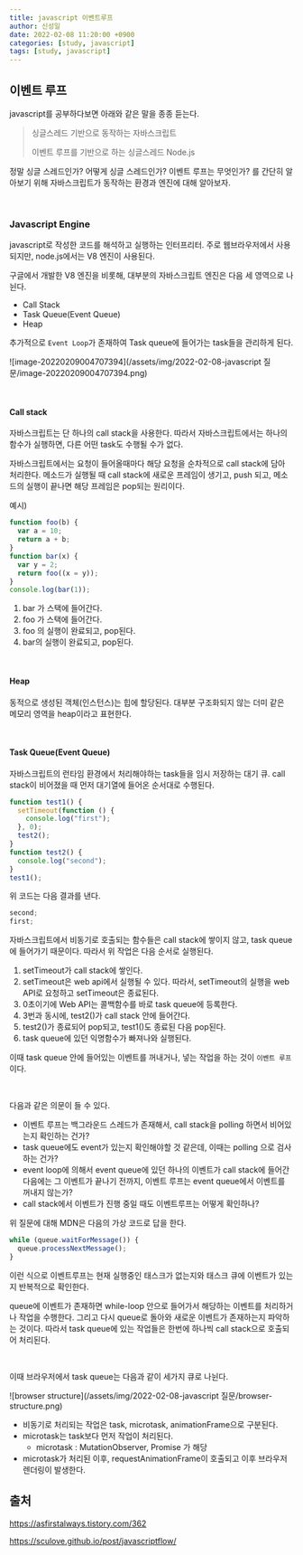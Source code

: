 ```yaml
---
title: javascript 이벤트루프
author: 신성일
date: 2022-02-08 11:20:00 +0900
categories: [study, javascript]
tags: [study, javascript]
---
```


## **이벤트 루프**

javascript를 공부하다보면 아래와 같은 말을 종종 듣는다.

> 싱글스레드 기반으로 동작하는 자바스크립트
>
> 이벤트 루프를 기반으로 하는 싱글스레드 Node.js

정말 싱글 스레드인가? 어떻게 싱글 스레드인가? 이벤트 루프는 무엇인가? 를 간단히 알아보기 위해 자바스크립트가 동작하는 환경과 엔진에 대해 알아보자.

<br/>

### **Javascript Engine**

javascript로 작성한 코드를 해석하고 실행하는 인터프리터. 주로 웹브라우저에서 사용되지만, node.js에서는 V8 엔진이 사용된다.

구글에서 개발한 V8 엔진을 비롯해, 대부분의 자바스크립트 엔진은 다음 세 영역으로 나뉜다.

- Call Stack
- Task Queue(Event Queue)
- Heap

추가적으로 `Event Loop`가 존재하여 Task queue에 들어가는 task들을 관리하게 된다.

![image-20220209004707394](/assets/img/2022-02-08-javascript 질문/image-20220209004707394.png)

<br/>

#### **Call stack**

자바스크립트는 단 하나의 call stack을 사용한다. 따라서 자바스크립트에서는 하나의 함수가 실행하면, 다른 어떤 task도 수행될 수가 없다.

자바스크립트에서는 요청이 들어올때마다 해당 요청을 순차적으로 call stack에 담아 처리한다. 메소드가 실행될 때 call stack에 새로운 프레임이 생기고, push 되고, 메소드의 실행이 끝나면 해당 프레임은 pop되는 원리이다.

예시)

```javascript
function foo(b) {
  var a = 10;
  return a + b;
}
function bar(x) {
  var y = 2;
  return foo((x = y));
}
console.log(bar(1));
```

1. bar 가 스택에 들어간다.
2. foo 가 스택에 들어간다.
3. foo 의 실행이 완료되고, pop된다.
4. bar의 실행이 완료되고, pop된다.

<br/>

#### **Heap**

동적으로 생성된 객체(인스턴스)는 힙에 할당된다. 대부분 구조화되지 않는 더미 같은 메모리 영역을 heap이라고 표현한다.

<br/>

#### **Task Queue(Event Queue)**

자바스크립트의 런타임 환경에서 처리해야하는 task들을 임시 저장하는 대기 큐. call stack이 비어졌을 때 먼저 대기열에 들어온 순서대로 수행된다.

```javascript
function test1() {
  setTimeout(function () {
    console.log("first");
  }, 0);
  test2();
}
function test2() {
  console.log("second");
}
test1();
```

위 코드는 다음 결과를 낸다.

```javascript
second;
first;
```

자바스크립트에서 비동기로 호출되는 함수들은 call stack에 쌓이지 않고, task queue에 들어가기 때문이다. 따라서 위 작업은 다음 순서로 실행된다.

1. setTimeout가 call stack에 쌓인다.
2. setTimeout은 web api에서 실행될 수 있다. 따라서, setTimeout의 실행을 web API로 요청하고 setTimeout은 종료된다.
3. 0초이기에 Web API는 콜백함수를 바로 task queue에 등록한다.
4. 3번과 동시에, test2()가 call stack 안에 들어간다.
5. test2()가 종료되어 pop되고, test1()도 종료된 다음 pop된다.
6. task queue에 있던 익명함수가 빠져나와 실행된다.

이때 task queue 안에 들어있는 이벤트를 꺼내거나, 넣는 작업을 하는 것이 `이벤트 루프` 이다.

<br/>

다음과 같은 의문이 들 수 있다.

- 이벤트 루프는 백그라운드 스레드가 존재해서, call stack을 polling 하면서 비어있는지 확인하는 건가?
- task queue에도 event가 있는지 확인해야할 것 같은데, 이때는 polling 으로 검사하는 건가?
- event loop에 의해서 event queue에 있던 하나의 이벤트가 call stack에 들어간 다음에는 그 이벤트가 끝나기 전까지, 이벤트 루프는 event queue에서 이벤트를 꺼내지 않는가?
- call stack에서 이벤트가 진행 중일 때도 이벤트루프는 어떻게 확인하나?

위 질문에 대해 MDN은 다음의 가상 코드로 답을 한다.

```javascript
while (queue.waitForMessage()) {
  queue.processNextMessage();
}
```

이런 식으로 이벤트루프는 현재 실행중인 태스크가 없는지와 태스크 큐에 이벤트가 있는지 반복적으로 확인한다.

queue에 이벤트가 존재하면 while-loop 안으로 들어가서 해당하는 이벤트를 처리하거나 작업을 수행한다. 그리고 다시 queue로 돌아와 새로운 이벤트가 존재하는지 파악하는 것이다. 따라서 task queue에 있는 작업들은 한번에 하나씩 call stack으로 호출되어 처리된다.

<br/>

이때 브라우저에서 task queue는 다음과 같이 세가지 큐로 나뉜다.

![browser structure](/assets/img/2022-02-08-javascript 질문/browser-structure.png)

- 비동기로 처리되는 작업은 task, microtask, animationFrame으로 구분된다.
- microtask는 task보다 먼저 작업이 처리된다.
  - microtask : MutationObserver, Promise 가 해당
- microtask가 처리된 이후, requestAnimationFrame이 호출되고 이후 브라우저 렌더링이 발생한다.

## **출처**

https://asfirstalways.tistory.com/362

https://sculove.github.io/post/javascriptflow/
